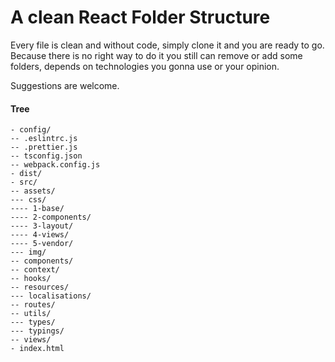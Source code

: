 # A clean React Folder Structure

Every file is clean and without code, simply clone it and you are ready to go.
Because there is no right way to do it you still can remove or add some folders, depends on technologies you gonna use or your opinion.

Suggestions are welcome.


#### Tree
    - config/
    -- .eslintrc.js
    -- .prettier.js
    -- tsconfig.json
    -- webpack.config.js
    - dist/
    - src/
    -- assets/
    --- css/
    ---- 1-base/
    ---- 2-components/
    ---- 3-layout/
    ---- 4-views/
    ---- 5-vendor/
    --- img/
    -- components/
    -- context/
    -- hooks/
    -- resources/
    --- localisations/
    -- routes/
    -- utils/
    --- types/
    --- typings/
    -- views/
    - index.html
     